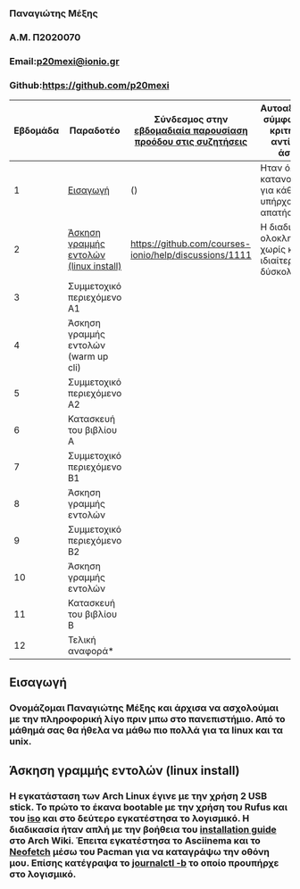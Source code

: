 ### Παναγιώτης Μέξης
### A.M. Π2020070
### Email:p20mexi@ionio.gr
### Github:https://github.com/p20mexi


| Εβδομάδα | Παραδοτέο | Σύνδεσμος στην [εβδομαδιαία παρουσίαση προόδου στις συζητήσεις](https://github.com/courses-ionio/help/discussions/categories/show-and-tell) | Αυτοαξιολόγηση σύμφωνα με τα κριτήρια της αντίστοιχης άσκησης |
| --- | --- | --- | --- |
| 1 | [Εισαγωγή](https://github.com/p20mexi/hci/tree/2020070/projects/2020070#%CE%B5%CE%B9%CF%83%CE%B1%CE%B3%CF%89%CE%B3%CE%AE) |() | Ηταν όλα κατανοητά και για κάθε απορια υπήρχαν απατήσεις. |
| 2 | [Άσκηση γραμμής εντολών (linux install)](https://github.com/p20mexi/hci/blob/2020070/projects/2020070/README.md#%CE%AC%CF%83%CE%BA%CE%B7%CF%83%CE%B7-%CE%B3%CF%81%CE%B1%CE%BC%CE%BC%CE%AE%CF%82-%CE%B5%CE%BD%CF%84%CE%BF%CE%BB%CF%8E%CE%BD-linux-install) | https://github.com/courses-ionio/help/discussions/1111 | Η διαδικασία ολοκληρώθηκε χωρίς κάποια ιδιαίτερη δύσκολα. |
| 3 | Συμμετοχικό περιεχόμενο A1 | | |
| 4 | Άσκηση γραμμής εντολών (warm up cli) | | |
| 5 | Συμμετοχικό περιεχόμενο A2 | | |
| 6 | Κατασκευή του βιβλίου Α | | |
| 7 | Συμμετοχικό περιεχόμενο B1 | | |
| 8 | Άσκηση γραμμής εντολών | | |
| 9 | Συμμετοχικό περιεχόμενο B2 | | |
| 10 | Άσκηση γραμμής εντολών | | |
| 11 | Κατασκευή του βιβλίου Β | | |
| 12 | Τελική αναφορά* | | |

## Εισαγωγή
### Ονομάζομαι Παναγιώτης Μέξης και άρχισα να ασχολούμαι με την πληροφορική λίγο πριν μπω στο πανεπιστήμιο. Από το μάθημά σας θα ήθελα να μάθω πιο πολλά για τα linux και τα unix.
## Άσκηση γραμμής εντολών (linux install)
### Η εγκατάσταση των Arch Linux έγινε με την χρήση 2 USB stick. Το πρώτο το έκανα bootable με την χρήση του Rufus και του [iso](https://archlinux.org/download/) και στο δεύτερο εγκατέστησα το λογισμικό. Η διαδικασία ήταν απλή με την βοήθεια του [installation guide](https://wiki.archlinux.org/title/installation_guide) στο Arch Wiki. Έπειτα εγκατέστησα το Asciinema και το [Neofetch](https://asciinema.org/a/vHhcdzf2dUUPCzoHzzGUwBrjR) μέσω του Pacman για να καταγράψω την οθόνη μου. Επίσης κατέγραψα το [journalctl -b](https://asciinema.org/a/uLVuolDx0rigb7nA2UsBvtdQk) το οποίο προυπήρχε στο λογισμικό.
